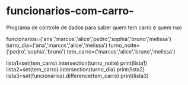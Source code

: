 # funcionarios-com-carro-
Programa de controle de dados para saber quem tem carro e quem nao 


funcionarios=('ana','marcos','alice','pedro','sophia','bruno','melissa')
turno_dia=('ana','marcos','alice','melissa')
turno_noite=('pedro','sophia','bruno')
tem_carro=('marcos','alice','bruno','melissa')

lista1=set(tem_carro).intersection(turno_noite)
print(lista1)
lista2=set(tem_carro).intersection(turno_dia)
print(lista2)
lista3=set(funcionarios).difference(tem_carro)
print(lista3)
